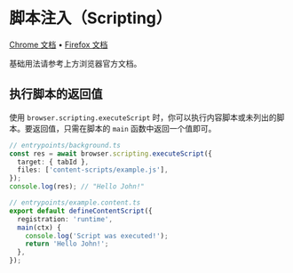 # 脚本注入（Scripting）

[Chrome 文档](https://developer.chrome.com/docs/extensions/reference/api/scripting) • [Firefox 文档](https://developer.mozilla.org/en-US/docs/Mozilla/Add-ons/WebExtensions/API/scripting)

基础用法请参考上方浏览器官方文档。

## 执行脚本的返回值

使用 `browser.scripting.executeScript` 时，你可以执行内容脚本或未列出的脚本。要返回值，只需在脚本的 `main` 函数中返回一个值即可。

```ts
// entrypoints/background.ts
const res = await browser.scripting.executeScript({
  target: { tabId },
  files: ['content-scripts/example.js'],
});
console.log(res); // "Hello John!"
```

```ts
// entrypoints/example.content.ts
export default defineContentScript({
  registration: 'runtime',
  main(ctx) {
    console.log('Script was executed!');
    return 'Hello John!';
  },
});
```
